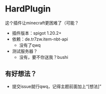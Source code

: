 # HardPlugin
这个插件让minecraft更困难了（可能？

* 插件版本：spigot 1.20.2+
* 依赖：de.tr7zw.item-nbt-api
  * 没有了qwq
* 测试服务器？
  * 没有，要不你送我？bushi
## 有好想法？
* 提交issue就行qwq，记得主题前面加上“[想法]”
